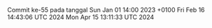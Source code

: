 Commit ke-55 pada tanggal Sun Jan 01 14:00 2023 +0100
Fri Feb 16 14:43:06 UTC 2024
Mon Apr 15 13:11:33 UTC 2024

